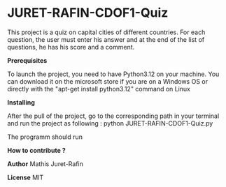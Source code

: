 # JURET-RAFIN-CDOF1-Quiz

This project is a quiz on capital cities of different countries. For each question, the user must enter his answer and at the end of the list of questions, he has his score and a comment.

**Prerequisites**

To launch the project, you need to have Python3.12 on your machine. You can download it on the microsoft store if you are on a Windows OS or directly with the "apt-get install python3.12" command on Linux

**Installing**

After the pull of the project, go to the corresponding path in your terminal and run the project as following : python JURET-RAFIN-CDOF1-Quiz.py

The programm should run

**How to contribute ?**


**Author**
Mathis Juret-Rafin

**License**
MIT
